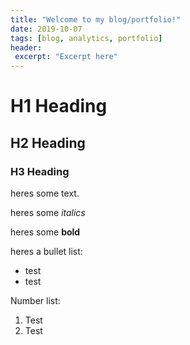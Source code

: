 ```yaml
---
title: "Welcome to my blog/portfolio!"
date: 2019-10-07
tags: [blog, analytics, portfolio]
header:
 excerpt: "Excerpt here"
---
```

 
 # H1 Heading
 
 ## H2 Heading
 
 ### H3 Heading
 
 
heres some text.

heres some *italics*

heres some **bold**

heres a bullet list:
- test
- test

Number list:
1. Test
2. Test
